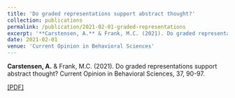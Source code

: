 ```yaml
---
title: 'Do graded representations support abstract thought?'
collection: publications
permalink: /publication/2021-02-01-graded-representations
excerpt: '**Carstensen, A.** & Frank, M.C. (2021). Do graded representations support abstract thought? Current Opinion in Behavioral Sciences, 37, 90-97. [[PDF]](http://abcarstensen.github.io/files/CarstensenFrank2021_graded-representations.pdf)'
date: 2021-02-01
venue: 'Current Opinion in Behavioral Sciences'
---
```

**Carstensen, A.** & Frank, M.C. (2021). Do graded representations support abstract thought? Current Opinion in Behavioral Sciences, 37, 90-97.

[[PDF]](http://abcarstensen.github.io/files/CarstensenFrank2021_graded-representations.pdf)